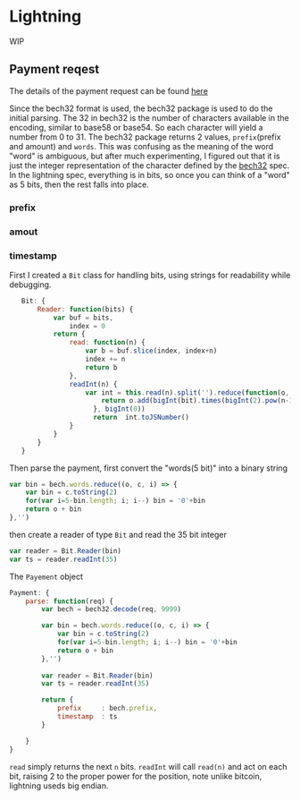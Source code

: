 # Lightning

WIP

## Payment reqest

The details of the payment request can be found [here](https://github.com/lightningnetwork/lightning-rfc/blob/master/11-payment-encoding.md)

Since the bech32 format is used, the bech32 package is used to do the initial parsing. The 32 in bech32 is the number of characters available in the encoding, similar to base58 or base54.  So each character will yield a number from 0 to 31.  The bech32 package returns 2 values, `prefix`(prefix and amount) and `words`.  This was confusing as the meaning of the word "word" is ambiguous, but after much experimenting, I figured out that it is just the integer representation of the character defined by the [bech32](https://github.com/bitcoin/bips/blob/master/bip-0173.mediawiki#bech32) spec.  In the lightning spec, everything is in bits, so once you can think of a "word" as 5 bits, then the rest falls into place.

### prefix

### amout

### timestamp

First I created a `Bit` class for handling bits, using strings for readability while debugging.

```javascript
   Bit: {
       Reader: function(bits) {
           var buf = bits,
               index = 0
           return {
               read: function(n) {
                   var b = buf.slice(index, index+n) 
                   index += n
                   return b              
               },
               readInt(n) {
                   var int = this.read(n).split('').reduce(function(o, bit, i)  
                       return o.add(bigInt(bit).times(bigInt(2).pow(n-1-i))) // ig endian
                     }, bigInt(0)) 
                     return  int.toJSNumber()                
               }
           }
       }
   }
```

Then parse the payment, first convert the "words(5 bit)" into a binary string

```javascript
var bin = bech.words.reduce((o, c, i) => {
    var bin = c.toString(2)
    for(var i=5-bin.length; i; i--) bin = '0'+bin
    return o + bin
},'')

```

then create a reader of type `Bit` and read the 35 bit integer

```javascript
var reader = Bit.Reader(bin)
var ts = reader.readInt(35)

```

The `Payement` object

```javascript
Payment: {
    parse: function(req) {
        var bech = bech32.decode(req, 9999)

        var bin = bech.words.reduce((o, c, i) => {
            var bin = c.toString(2)
            for(var i=5-bin.length; i; i--) bin = '0'+bin
            return o + bin
        },'')
        
        var reader = Bit.Reader(bin)
        var ts = reader.readInt(35)

        return {
            prefix     : bech.prefix,
            timestamp  : ts
        }

    }
}

```
`read` simply returns the next `n` bits.  `readInt` will call `read(n)` and act on each bit, raising 2 to the proper power for the position, note unlike bitcoin, lightning useds big endian.

